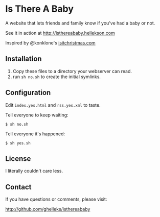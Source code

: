 # Is There A Baby #

A website that lets friends and family know if you've had a baby or not.

See it in action at http://isthereababy.hellekson.com

Inspired by @konklone's [isitchristmas.com](http://github.com/konklone/isitchristmas)

## Installation ##

1. Copy these files to a directory your webserver can read.
2. run `sh no.sh` to create the initial symlinks.

## Configuration ##

Edit `index.yes.html` and `rss.yes.xml` to taste.

Tell everyone to keep waiting:

    $ sh no.sh

Tell everyone it's happened:

    $ sh yes.sh

## License ##

I literally couldn't care less.

## Contact ##

If you have questions or comments, please visit:

http://github.com/ghelleks/isthereababy


